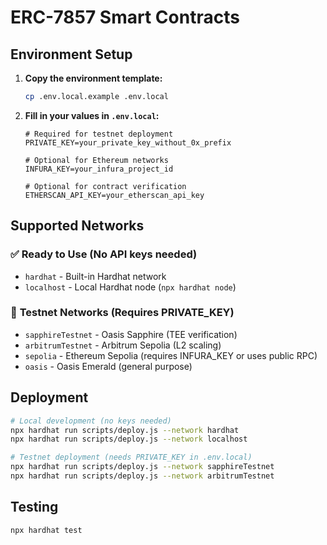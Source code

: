 # ERC-7857 Smart Contracts

## Environment Setup

1. **Copy the environment template:**
   ```bash
   cp .env.local.example .env.local
   ```

2. **Fill in your values in `.env.local`:**
   ```env
   # Required for testnet deployment
   PRIVATE_KEY=your_private_key_without_0x_prefix
   
   # Optional for Ethereum networks
   INFURA_KEY=your_infura_project_id
   
   # Optional for contract verification
   ETHERSCAN_API_KEY=your_etherscan_api_key
   ```

## Supported Networks

### ✅ **Ready to Use (No API keys needed)**
- `hardhat` - Built-in Hardhat network
- `localhost` - Local Hardhat node (`npx hardhat node`)

### 🔧 **Testnet Networks (Requires PRIVATE_KEY)**
- `sapphireTestnet` - Oasis Sapphire (TEE verification)
- `arbitrumTestnet` - Arbitrum Sepolia (L2 scaling)
- `sepolia` - Ethereum Sepolia (requires INFURA_KEY or uses public RPC)
- `oasis` - Oasis Emerald (general purpose)

## Deployment

```bash
# Local development (no keys needed)
npx hardhat run scripts/deploy.js --network hardhat
npx hardhat run scripts/deploy.js --network localhost

# Testnet deployment (needs PRIVATE_KEY in .env.local)
npx hardhat run scripts/deploy.js --network sapphireTestnet
npx hardhat run scripts/deploy.js --network arbitrumTestnet
```

## Testing

```bash
npx hardhat test
```